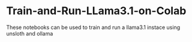 # Train-and-Run-LLama3.1-on-Colab
These notebooks can be used to train and run a llama3.1 instace using unsloth and ollama
